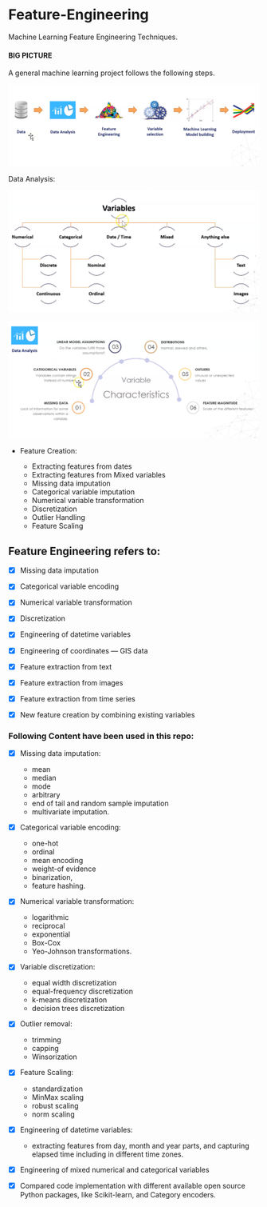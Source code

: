 # Feature-Engineering
Machine Learning Feature Engineering Techniques.


#### BIG PICTURE

A general machine learning project follows the following steps.

![ml Flow](figs/ml_flow.png)


Data Analysis:

![data analysis](figs/data_analysis.png)



![data analysis](figs/data_analysis_1.png)

- Feature Creation: 
  
  - Extracting features from dates 
  - Extracting features from Mixed variables 
  - Missing data imputation 
  - Categorical variable imputation 
  - Numerical variable transformation 
  - Discretization 
  - Outlier Handling 
  - Feature Scaling 


## Feature Engineering refers to: ##

- [x] Missing data imputation
- [x] Categorical variable encoding
- [x] Numerical variable transformation
- [x] Discretization
- [x] Engineering of datetime variables
- [x] Engineering of coordinates — GIS data
- [x] Feature extraction from text
- [x] Feature extraction from images
- [x] Feature extraction from time series
- [x] New feature creation by combining existing variables


### Following Content have been used in this repo: ##

- [x] Missing data imputation: 
  - mean
  - median
  - mode
  - arbitrary
  - end of tail and random sample imputation
  - multivariate imputation.

- [x] Categorical variable encoding: 
  - one-hot
  - ordinal
  - mean encoding
  - weight-of evidence
  - binarization, 
  - feature hashing.

- [x] Numerical variable transformation: 
  - logarithmic
  - reciprocal
  - exponential
  - Box-Cox
  - Yeo-Johnson transformations.

- [x] Variable discretization: 
  - equal width discretization
  - equal-frequency discretization
  - k-means discretization
  - decision trees discretization

- [x] Outlier removal: 
  - trimming
  - capping
  - Winsorization

- [x] Feature Scaling: 
  - standardization
  - MinMax scaling
  - robust scaling
  - norm scaling

- [x] Engineering of datetime variables: 
  - extracting features from day, month and year parts, and capturing elapsed time including in different time zones.

- [x] Engineering of mixed numerical and categorical variables

- [x] Compared code implementation with different available open source Python packages, like Scikit-learn, and Category encoders.